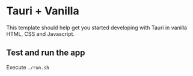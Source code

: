 # Tauri + Vanilla

This template should help get you started developing with Tauri in vanilla HTML, CSS and Javascript.

## Test and run the app

Execute `./run.sh`
